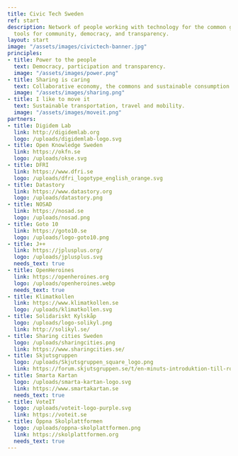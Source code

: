 ```yaml
---
title: Civic Tech Sweden
ref: start
description: Network of people working with technology for the common good and digital
  tools for community, democracy, and transparency.
layout: start
image: "/assets/images/civictech-banner.jpg"
principles:
- title: Power to the people
  text: Democracy, participation and transparency.
  image: "/assets/images/power.png"
- title: Sharing is caring
  text: Collaborative economy, the commons and sustainable consumption.
  image: "/assets/images/sharing.png"
- title: I like to move it
  text: Sustainable transportation, travel and mobility.
  image: "/assets/images/moveit.png"
partners:
- title: Digidem Lab
  link: http://digidemlab.org
  logo: /uploads/digidemlab-logo.svg
- title: Open Knowledge Sweden
  link: https://okfn.se
  logo: /uploads/okse.svg
- title: DFRI
  link: https://www.dfri.se
  logo: /uploads/dfri_logotype_english_orange.svg
- title: Datastory
  link: https://www.datastory.org
  logo: /uploads/datastory.png
- title: NOSAD
  link: https://nosad.se
  logo: /uploads/nosad.png
- title: Goto 10
  link: https://goto10.se
  logo: /uploads/logo-goto10.png
- title: J++
  link: https://jplusplus.org/
  logo: /uploads/jplusplus.svg
  needs_text: true
- title: OpenHeroines
  link: https://openheroines.org
  logo: /uploads/openheroines.webp
  needs_text: true
- title: Klimatkollen
  link: https://www.klimatkollen.se
  logo: /uploads/klimatkollen.svg
- title: Solidariskt Kylskåp
  logo: /uploads/logo-solikyl.png
  link: http://solikyl.se/
- title: Sharing cities Sweden
  logo: /uploads/sharingcities.png
  link: https://www.sharingcities.se/
- title: Skjutsgruppen
  logo: /uploads/Skjutsgruppen_square_logo.png
  link: https://forum.skjutsgruppen.se/t/en-minuts-introduktion-till-rorelsen/32
- title: Smarta Kartan
  logo: /uploads/smarta-kartan-logo.svg
  link: https://www.smartakartan.se
  needs_text: true
- title: VoteIT
  logo: /uploads/voteit-logo-purple.svg
  link: https://voteit.se
- title: Öppna Skolplattformen
  logo: /uploads/oppna-skolplattformen.png
  link: https://skolplattformen.org
  needs_text: true
---
```

